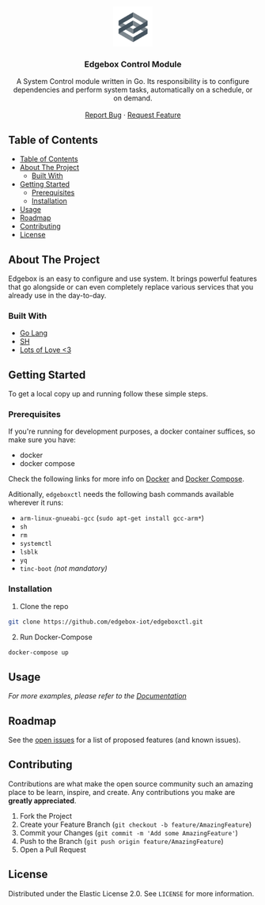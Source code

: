 <!-- PROJECT LOGO -->
<br />
<p align="center">
  <a href="https://github.com/edgebox-iot">
    <img src="docs/img/logo.png" alt="Logo" width="80" height="80">
  </a>

  <h3 align="center">Edgebox Control Module</h3>

  <p align="center">
    A System Control module written in Go. Its responsibility is to configure dependencies and perform system tasks, automatically on a schedule, or on demand.
    <br />
    <br />
    <a href="https://github.com/github_username/edgeboxctl/issues">Report Bug</a>
    ·
    <a href="https://github.com/github_username/edgeboxctl/issues">Request Feature</a>
  </p>
</p>



<!-- TABLE OF CONTENTS -->
## Table of Contents

- [Table of Contents](#table-of-contents)
- [About The Project](#about-the-project)
  - [Built With](#built-with)
- [Getting Started](#getting-started)
  - [Prerequisites](#prerequisites)
  - [Installation](#installation)
- [Usage](#usage)
- [Roadmap](#roadmap)
- [Contributing](#contributing)
- [License](#license)



<!-- ABOUT THE PROJECT -->
## About The Project

Edgebox is an easy to configure and use system. It brings powerful features that go alongside or can even completely replace various services that you already use in the day-to-day.


### Built With

* [Go Lang](https://golang.org/)
* [SH](https://en.wikipedia.org/wiki/Bourne_shell)
* [Lots of Love <3](https://edgebox.co/team)



<!-- GETTING STARTED -->
## Getting Started

To get a local copy up and running follow these simple steps.

### Prerequisites

If you're running for development purposes, a docker container suffices, so make sure you have:

* docker
* docker compose

Check the following links for more info on [Docker](https://www.docker.com/) and [Docker Compose](https://docs.docker.com/compose/).

Aditionally, `edgeboxctl` needs the following bash commands available wherever it runs:

* `arm-linux-gnueabi-gcc` (`sudo apt-get install gcc-arm*`)
* `sh`
* `rm`
* `systemctl`
* `lsblk`
* `yq`
* `tinc-boot` _(not mandatory)_

### Installation

1. Clone the repo
```sh
git clone https://github.com/edgebox-iot/edgeboxctl.git
```
2. Run Docker-Compose
```sh
docker-compose up
```



<!-- USAGE EXAMPLES -->
## Usage

_For more examples, please refer to the [Documentation](https://github.com/edgebox-iot/docs/)_



<!-- ROADMAP -->
## Roadmap

See the [open issues](https://github.com/edgebox-iot/edgeboxctl/issues) for a list of proposed features (and known issues).



<!-- CONTRIBUTING -->
## Contributing

Contributions are what make the open source community such an amazing place to be learn, inspire, and create. Any contributions you make are **greatly appreciated**.

1. Fork the Project
2. Create your Feature Branch (`git checkout -b feature/AmazingFeature`)
3. Commit your Changes (`git commit -m 'Add some AmazingFeature'`)
4. Push to the Branch (`git push origin feature/AmazingFeature`)
5. Open a Pull Request



<!-- LICENSE -->
## License

Distributed under the Elastic License 2.0. See `LICENSE` for more information.
